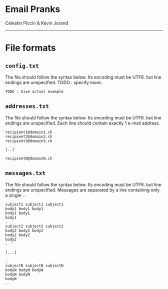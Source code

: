 Email Pranks
============

Célestin Piccin & Kévin Jorand

------------

# File formats

## `config.txt`
The file should follow the syntax below. Its encoding must be UTF8. but line endings are unspecified. TODO : specify more.
```
TODO : Give actual example
```

## `addresses.txt`
The file should follow the syntax below. Its encoding must be UTF8. but line endings are unspecified. Each line should contain exactly 1 e-mail address.
```
recipient1@domain1.ch
recipient2@domain2.ch
recipient3@domain3.ch

[..]

recipientN@domainN.ch
```

## `messages.txt`
The file should follow the syntax below. Its encoding must be UTF8. but line endings are unspecified. Messages are separated by a line containing only a single `.`.
```
subject1 subject1 subject1
body1 body1 body1
body1 body1
body1
.
subject2 subject2 subject2
body2 body2 body2
body2 body2
body2
.

[...]

.
subjectN subjectN subjectN
bodyN bodyN bodyN
bodyN bodyN
bodyN
.
```